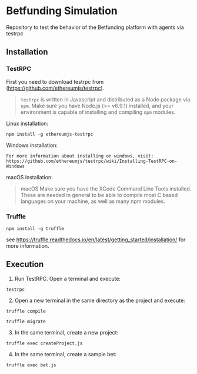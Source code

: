 # Betfunding Simulation
Repository to test the behavior of the Betfunding platform with agents via testrpc

## Installation

### TestRPC
First you need to download testrpc from (https://github.com/ethereumjs/testrpc).


> `testrpc` is written in Javascript and distributed as a Node package via `npm`. Make sure you have Node.js (>= v6.9.1) installed, and your environment is capable of installing and compiling `npm` modules.


Linux installation:

 ```
 npm install -g ethereumjs-testrpc
```

Windows installation:

```
For more information about installing on windows, visit:
https://github.com/ethereumjs/testrpc/wiki/Installing-TestRPC-on-Windows
```

macOS installation:
>macOS Make sure you have the XCode Command Line Tools installed. These are needed in general to be able to compile most C based languages on your machine, as well as many npm modules.

### Truffle
```
npm install -g truffle
```

see https://truffle.readthedocs.io/en/latest/getting_started/installation/ for more information.

## Execution
1. Run TestRPC. Open a terminal and execute:
```
testrpc
```
2. Open a new terminal in the same directory as the project and execute:
```
truffle compile
```
```
truffle migrate
```
3. In the same terminal, create a new project:
```
truffle exec createProject.js
```
4. In the same terminal, create a sample bet:
```
truffle exec bet.js
```
